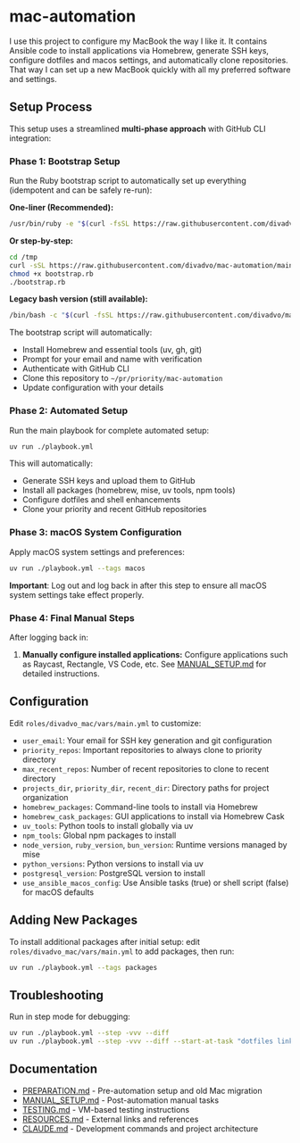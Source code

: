 # mac-automation

I use this project to configure my MacBook the way I like it.
It contains Ansible code to install applications via Homebrew, generate SSH keys, configure dotfiles and macos settings, and automatically clone repositories.
That way I can set up a new MacBook quickly with all my preferred software and settings.

## Setup Process

This setup uses a streamlined **multi-phase approach** with GitHub CLI integration:

### Phase 1: Bootstrap Setup

Run the Ruby bootstrap script to automatically set up everything (idempotent and can be safely re-run):

**One-liner (Recommended):**
```bash
/usr/bin/ruby -e "$(curl -fsSL https://raw.githubusercontent.com/divadvo/mac-automation/main/bootstrap.rb)"
```

**Or step-by-step:**
```bash
cd /tmp
curl -sSL https://raw.githubusercontent.com/divadvo/mac-automation/main/bootstrap.rb -o bootstrap.rb
chmod +x bootstrap.rb
./bootstrap.rb
```

**Legacy bash version (still available):**
```bash
/bin/bash -c "$(curl -fsSL https://raw.githubusercontent.com/divadvo/mac-automation/main/bootstrap.sh)"
```

The bootstrap script will automatically:
- Install Homebrew and essential tools (uv, gh, git)
- Prompt for your email and name with verification
- Authenticate with GitHub CLI
- Clone this repository to `~/pr/priority/mac-automation`
- Update configuration with your details

### Phase 2: Automated Setup

Run the main playbook for complete automated setup:
```bash
uv run ./playbook.yml
```

This will automatically:
- Generate SSH keys and upload them to GitHub
- Install all packages (homebrew, mise, uv tools, npm tools)
- Configure dotfiles and shell enhancements
- Clone your priority and recent GitHub repositories

### Phase 3: macOS System Configuration

Apply macOS system settings and preferences:
```bash
uv run ./playbook.yml --tags macos
```

**Important**: Log out and log back in after this step to ensure all macOS system settings take effect properly.

### Phase 4: Final Manual Steps

After logging back in:

1. **Manually configure installed applications:** Configure applications such as Raycast, Rectangle, VS Code, etc. See [MANUAL_SETUP.md](./docs/MANUAL_SETUP.md) for detailed instructions.

## Configuration

Edit `roles/divadvo_mac/vars/main.yml` to customize:

- `user_email`: Your email for SSH key generation and git configuration
- `priority_repos`: Important repositories to always clone to priority directory
- `max_recent_repos`: Number of recent repositories to clone to recent directory
- `projects_dir`, `priority_dir`, `recent_dir`: Directory paths for project organization
- `homebrew_packages`: Command-line tools to install via Homebrew
- `homebrew_cask_packages`: GUI applications to install via Homebrew Cask
- `uv_tools`: Python tools to install globally via uv
- `npm_tools`: Global npm packages to install
- `node_version`, `ruby_version`, `bun_version`: Runtime versions managed by mise
- `python_versions`: Python versions to install via uv
- `postgresql_version`: PostgreSQL version to install
- `use_ansible_macos_config`: Use Ansible tasks (true) or shell script (false) for macOS defaults

## Adding New Packages

To install additional packages after initial setup: edit `roles/divadvo_mac/vars/main.yml` to add packages, then run:

```bash
uv run ./playbook.yml --tags packages
```

## Troubleshooting

Run in step mode for debugging:
```bash
uv run ./playbook.yml --step -vvv --diff
uv run ./playbook.yml --step -vvv --diff --start-at-task "dotfiles links"
```


## Documentation

- [PREPARATION.md](./docs/PREPARATION.md) - Pre-automation setup and old Mac migration
- [MANUAL_SETUP.md](./docs/MANUAL_SETUP.md) - Post-automation manual tasks
- [TESTING.md](./docs/TESTING.md) - VM-based testing instructions
- [RESOURCES.md](./docs/RESOURCES.md) - External links and references
- [CLAUDE.md](./CLAUDE.md) - Development commands and project architecture

